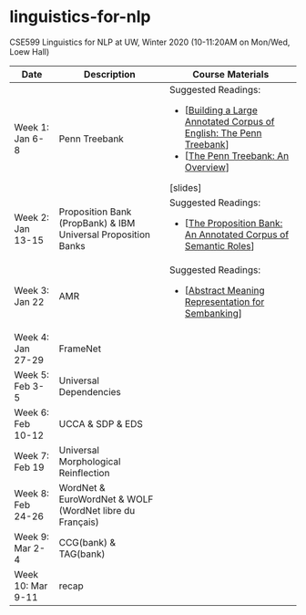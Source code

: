 # linguistics-for-nlp

CSE599 Linguistics for NLP at UW, Winter 2020 (10-11:20AM on Mon/Wed, Loew Hall)

| Date |	Description	 |Course Materials |
| ------------ | ------------ | ------------  |
|Week 1: Jan 6-8 | Penn Treebank |Suggested Readings:  <ul><li>[[Building a Large Annotated Corpus of English: The Penn Treebank](https://www.aclweb.org/anthology/J93-2004/)]</li><li>[[The Penn Treebank: An Overview](https://link.springer.com/chapter/10.1007/978-94-010-0201-1_1)]</li></ul> [slides]|
|Week 2: Jan 13-15     | Proposition Bank (PropBank) & IBM Universal Proposition Banks |Suggested Readings:  <ul><li>[[The Proposition Bank: An Annotated Corpus of Semantic Roles](https://www.aclweb.org/anthology/J05-1004/)]</li></ul>|
|Week 3: Jan 22     | AMR  |Suggested Readings:  <ul><li>[[Abstract Meaning Representation for Sembanking](https://www.aclweb.org/anthology/W13-2322/)]</li></ul>| 
|Week 4: Jan 27-29  | FrameNet ||
|Week 5: Feb 3-5    | Universal Dependencies ||
|Week 6: Feb 10-12  | UCCA & SDP & EDS ||
|Week 7: Feb 19     | Universal Morphological Reinflection ||
|Week 8: Feb 24-26  | WordNet & EuroWordNet & WOLF (WordNet libre du Français) ||
|Week 9: Mar 2-4    | CCG(bank) & TAG(bank) ||
|Week 10: Mar 9-11  | recap ||


